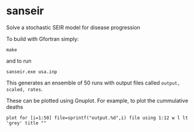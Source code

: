 # sanseir
Solve a stochastic SEIR model for disease progression

To build with Gfortran simply:

    make
    
and to run

    sanseir.exe usa.inp
    
This generates an ensemble of 50 runs with output files called `output, scaled, rates`.

These can be plotted using Gnuplot.  For example, to plot the cummulative deaths

    plot for [i=1:50] file=sprintf("output.%d",i) file using 1:12 w l lt 'grey' title ""

